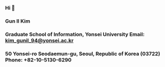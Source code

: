 ### Hi 👋
### Gun Il Kim
### Graduate School of Information, Yonsei University				 Email: kim_gunil_94@yonsei.ac.kr
### 50 Yonsei-ro Seodaemun-gu, Seoul, Republic of Korea (03722)			        Phone: +82-10-5130-6290

<!--
**lurker18/lurker18** is a ✨ _special_ ✨ repository because its `README.md` (this file) appears on your GitHub profile.

Here are some ideas to get you started:

- 🔭 I’m currently working on ...
- 🌱 I’m currently learning ...
- 👯 I’m looking to collaborate on ...
- 🤔 I’m looking for help with ...
- 💬 Ask me about ...
- 📫 How to reach me: ...
- 😄 Pronouns: ...
- ⚡ Fun fact: ...
-->
